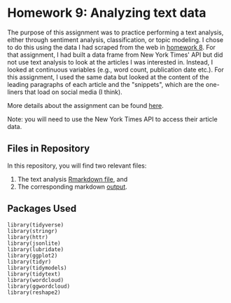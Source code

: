 # Homework 9: Analyzing text data

The purpose of this assignment was to practice performing a text analysis, either through sentiment analysis, classification, or topic modeling. I chose to do this using the data I had scraped from the web in [homework 8](https://github.com/claramfong/hw08). For that assignment, I had built a data frame from New York Times' API but did not use text analysis to look at the articles I was interested in. Instead, I looked at continuous variables (e.g., word count, publication date etc.). For this assignment, I used the same data but looked at the content of the leading paragraphs of each article and the "snippets", which are the one-liners that load on social media (I think).

More details about the assignment can be found [here](https://cfss.uchicago.edu/homework/text-analysis/).

Note: you will need to use the New York Times API to access their article data.

## Files in Repository

In this repository, you will find two relevant files:

1. The text analysis [Rmarkdown file](nyt_text_analysis.Rmd), and
2. The corresponding markdown [output](nyt_text_analysis.md).
  
## Packages Used
```{r}
library(tidyverse)
library(stringr)
library(httr)
library(jsonlite)
library(lubridate)
library(ggplot2)
library(tidyr)
library(tidymodels)
library(tidytext)
library(wordcloud)
library(ggwordcloud)
library(reshape2)
```